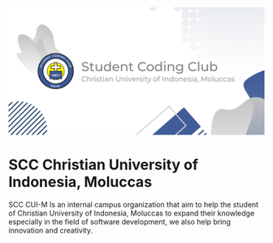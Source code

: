 ![Student Coding Club](src/banner.png)
#  SCC Christian University of Indonesia, Moluccas

SCC CUI-M Is an internal campus organization that aim to help the student of Christian University of Indonesia, Moluccas to expand their knowledge especially in the field of software development, we also help bring innovation and creativity.
